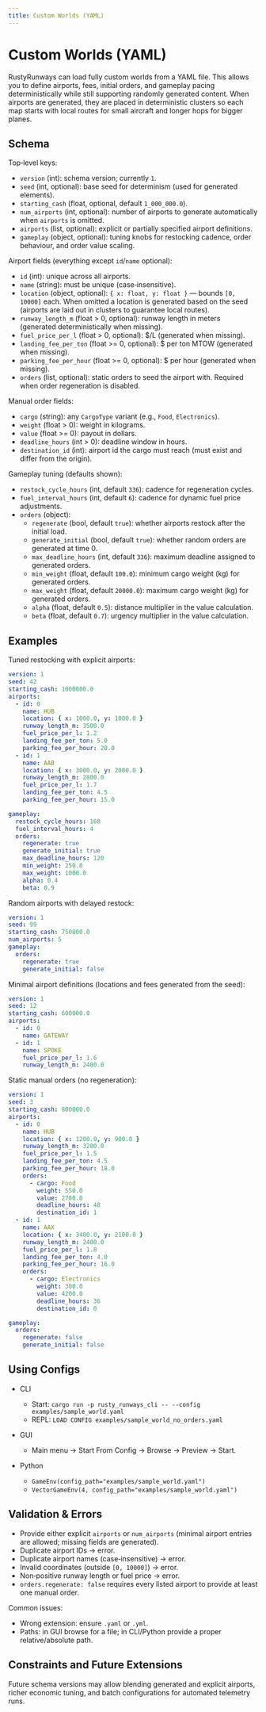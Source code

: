```yaml
---
title: Custom Worlds (YAML)
---
```


# Custom Worlds (YAML)

RustyRunways can load fully custom worlds from a YAML file. This allows you to define airports, fees, initial orders, and gameplay pacing deterministically while still supporting randomly generated content. When airports are generated, they are placed in deterministic clusters so each map starts with local routes for small aircraft and longer hops for bigger planes.

## Schema

Top‑level keys:

- `version` (int): schema version; currently `1`.
- `seed` (int, optional): base seed for determinism (used for generated elements).
- `starting_cash` (float, optional, default `1_000_000.0`).
- `num_airports` (int, optional): number of airports to generate automatically when `airports` is omitted.
- `airports` (list, optional): explicit or partially specified airport definitions.
- `gameplay` (object, optional): tuning knobs for restocking cadence, order behaviour, and order value scaling.

Airport fields (everything except `id`/`name` optional):

- `id` (int): unique across all airports.
- `name` (string): must be unique (case‑insensitive).
- `location` (object, optional): `{ x: float, y: float }` — bounds `[0, 10000]` each. When omitted a location is generated based on the seed (airports are laid out in clusters to guarantee local routes).
- `runway_length_m` (float > 0, optional): runway length in meters (generated deterministically when missing).
- `fuel_price_per_l` (float > 0, optional): $/L (generated when missing).
- `landing_fee_per_ton` (float >= 0, optional): $ per ton MTOW (generated when missing).
- `parking_fee_per_hour` (float >= 0, optional): $ per hour (generated when missing).
- `orders` (list, optional): static orders to seed the airport with. Required when order regeneration is disabled.

Manual order fields:

- `cargo` (string): any `CargoType` variant (e.g., `Food`, `Electronics`).
- `weight` (float > 0): weight in kilograms.
- `value` (float >= 0): payout in dollars.
- `deadline_hours` (int > 0): deadline window in hours.
- `destination_id` (int): airport id the cargo must reach (must exist and differ from the origin).

Gameplay tuning (defaults shown):

- `restock_cycle_hours` (int, default `336`): cadence for regeneration cycles.
- `fuel_interval_hours` (int, default `6`): cadence for dynamic fuel price adjustments.
- `orders` (object):
  - `regenerate` (bool, default `true`): whether airports restock after the initial load.
  - `generate_initial` (bool, default `true`): whether random orders are generated at time 0.
  - `max_deadline_hours` (int, default `336`): maximum deadline assigned to generated orders.
  - `min_weight` (float, default `100.0`): minimum cargo weight (kg) for generated orders.
  - `max_weight` (float, default `20000.0`): maximum cargo weight (kg) for generated orders.
  - `alpha` (float, default `0.5`): distance multiplier in the value calculation.
  - `beta` (float, default `0.7`): urgency multiplier in the value calculation.

## Examples

Tuned restocking with explicit airports:

```yaml
version: 1
seed: 42
starting_cash: 1000000.0
airports:
  - id: 0
    name: HUB
    location: { x: 1000.0, y: 1000.0 }
    runway_length_m: 3500.0
    fuel_price_per_l: 1.2
    landing_fee_per_ton: 5.0
    parking_fee_per_hour: 20.0
  - id: 1
    name: AAB
    location: { x: 3000.0, y: 2000.0 }
    runway_length_m: 2800.0
    fuel_price_per_l: 1.7
    landing_fee_per_ton: 4.5
    parking_fee_per_hour: 15.0

gameplay:
  restock_cycle_hours: 168
  fuel_interval_hours: 4
  orders:
    regenerate: true
    generate_initial: true
    max_deadline_hours: 120
    min_weight: 250.0
    max_weight: 1000.0
    alpha: 0.4
    beta: 0.9
```

Random airports with delayed restock:

```yaml
version: 1
seed: 99
starting_cash: 750000.0
num_airports: 5
gameplay:
  orders:
    regenerate: true
    generate_initial: false
```

Minimal airport definitions (locations and fees generated from the seed):

```yaml
version: 1
seed: 12
starting_cash: 600000.0
airports:
  - id: 0
    name: GATEWAY
  - id: 1
    name: SPOKE
    fuel_price_per_l: 1.6
    runway_length_m: 2400.0
```

Static manual orders (no regeneration):

```yaml
version: 1
seed: 3
starting_cash: 800000.0
airports:
  - id: 0
    name: HUB
    location: { x: 1200.0, y: 900.0 }
    runway_length_m: 3200.0
    fuel_price_per_l: 1.5
    landing_fee_per_ton: 4.5
    parking_fee_per_hour: 18.0
    orders:
      - cargo: Food
        weight: 550.0
        value: 2700.0
        deadline_hours: 48
        destination_id: 1
  - id: 1
    name: AAX
    location: { x: 3400.0, y: 2100.0 }
    runway_length_m: 2400.0
    fuel_price_per_l: 1.8
    landing_fee_per_ton: 4.0
    parking_fee_per_hour: 16.0
    orders:
      - cargo: Electronics
        weight: 300.0
        value: 4200.0
        deadline_hours: 36
        destination_id: 0

gameplay:
  orders:
    regenerate: false
    generate_initial: false
```

## Using Configs

- CLI
  - Start: `cargo run -p rusty_runways_cli -- --config examples/sample_world.yaml`
  - REPL: `LOAD CONFIG examples/sample_world_no_orders.yaml`

- GUI
  - Main menu → Start From Config → Browse → Preview → Start.

- Python
  - `GameEnv(config_path="examples/sample_world.yaml")`
  - `VectorGameEnv(4, config_path="examples/sample_world.yaml")`

## Validation & Errors

- Provide either explicit `airports` or `num_airports` (minimal airport entries are allowed; missing fields are generated).
- Duplicate airport IDs → error.
- Duplicate airport names (case‑insensitive) → error.
- Invalid coordinates (outside `[0, 10000]`) → error.
- Non‑positive runway length or fuel price → error.
- `orders.regenerate: false` requires every listed airport to provide at least one manual order.

Common issues:

- Wrong extension: ensure `.yaml` or `.yml`.
- Paths: in GUI browse for a file; in CLI/Python provide a proper relative/absolute path.

## Constraints and Future Extensions

Future schema versions may allow blending generated and explicit airports, richer economic tuning, and batch configurations for automated telemetry runs.
